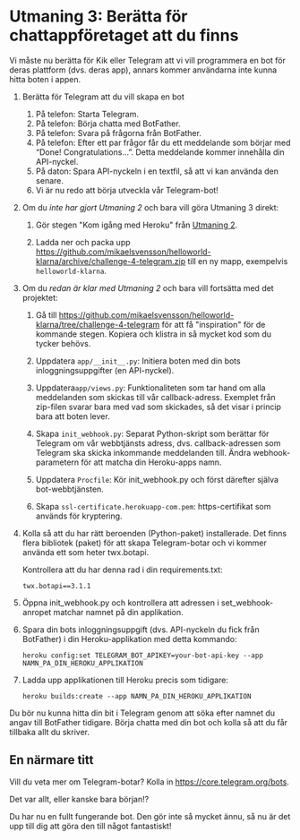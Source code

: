 # Utmaning 3: Berätta för chattappföretaget att du finns
 
Vi måste nu berätta för Kik eller Telegram att vi vill programmera en bot för deras plattform (dvs. deras app), annars kommer användarna inte kunna hitta boten i appen.

1.  Berätta för Telegram att du vill skapa en bot

    1.  På telefon: Starta Telegram.
    1.  På telefon: Börja chatta med BotFather.
    1.  På telefon: Svara på frågorna från BotFather.
    1.  På telefon: Efter ett par frågor får du ett meddelande som börjar med “Done! Congratulations…”. Detta meddelande kommer innehålla din API-nyckel.
    1.  På daton: Spara API-nyckeln i en textfil, så att vi kan använda den senare.
    1.  Vi är nu redo att börja utveckla vår Telegram-bot!

1.  Om du _inte har gjort Utmaning 2_ och bara vill göra Utmaning 3 direkt:

    1.  Gör stegen "Kom igång med Heroku" från [Utmaning 2](./challenge-heroku.sv.md).
    
    1.  Ladda ner och packa upp https://github.com/mikaelsvensson/helloworld-klarna/archive/challenge-4-telegram.zip 
        till en ny mapp, exempelvis ```helloworld-klarna```.

1.  Om du _redan är klar med Utmaning 2_ och bara vill fortsätta med det projektet:

    1.  Gå till https://github.com/mikaelsvensson/helloworld-klarna/tree/challenge-4-telegram för att få "inspiration"
        för de kommande stegen. Kopiera och klistra in så mycket kod som du tycker behövs.

    1.  Uppdatera ```app/__init__.py```: Initiera boten med din bots inloggningsuppgifter (en API-nyckel).
    
    1.  Uppdatera```app/views.py```: Funktionaliteten som tar hand om alla meddelanden som skickas till vår callback-adress. Exemplet från zip-filen svarar bara med vad som skickades, så det visar i princip bara att boten lever.
    
    1.  Skapa ```init_webhook.py```: Separat Python-skript som berättar för Telegram om vår webbtjänsts adress, dvs. callback-adressen som Telegram ska skicka inkommande meddelanden till. Ändra webhook-parametern för att matcha din Heroku-apps namn.
    
    1.  Uppdatera ```Procfile```: Kör init_webhook.py och först därefter själva bot-webbtjänsten.
    
    1.  Skapa ```ssl-certificate.herokuapp-com.pem```: https-certifikat som används för kryptering.

1.  Kolla så att du har rätt beroenden (Python-paket) installerade. Det finns flera bibliotek (paket) för att 
    skapa Telegram-botar och vi kommer använda ett som heter twx.botapi.
    
    Kontrollera att du har denna rad i din requirements.txt:
        
        twx.botapi==3.1.1
 
1.  Öppna init_webhook.py och kontrollera att adressen i set_webhook-anropet matchar namnet på din applikation.

1.  Spara din bots inloggningsuppgift (dvs. API-nyckeln du fick från BotFather) i din Heroku-applikation med detta kommando:
    
        heroku config:set TELEGRAM_BOT_APIKEY=your-bot-api-key --app NAMN_PA_DIN_HEROKU_APPLIKATION
    
1.  Ladda upp applikationen till Heroku precis som tidigare:
    
        heroku builds:create --app NAMN_PA_DIN_HEROKU_APPLIKATION
 
Du bör nu kunna hitta din bit i Telegram genom att söka efter namnet du angav till BotFather 
tidigare. Börja chatta med din bot och kolla så att du får tillbaka allt du skriver.
​
## En närmare titt

Vill du veta mer om Telegram-botar? Kolla in https://core.telegram.org/bots.

Det var allt, eller kanske bara början!?

Du har nu en fullt fungerande bot. Den gör inte så mycket ännu, så nu är det upp till dig att göra den till något fantastiskt!
